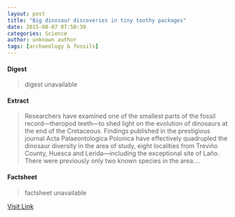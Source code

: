 ```yaml
---
layout: post
title: "Big dinosaur discoveries in tiny toothy packages"
date: 2015-08-07 07:50:39
categories: Science
author: unknown author
tags: [archaeology & fossils]
---
```



#### Digest
>digest unavailable

#### Extract
>Researchers have examined one of the smallest parts of the fossil record—theropod teeth—to shed light on the evolution of dinosaurs at the end of the Cretaceous. Findings published in the prestigious journal Acta Palaeontologica Polonica have effectively quadrupled the dinosaur diversity in the area of study, eight localities from Treviño County, Huesca and Lerida—including the exceptional site of Laño. There were previously only two known species in the area....

#### Factsheet
>factsheet unavailable

[Visit Link](http://phys.org/news/2015-08-big-dinosaur-discoveries-tiny-toothy.html)


